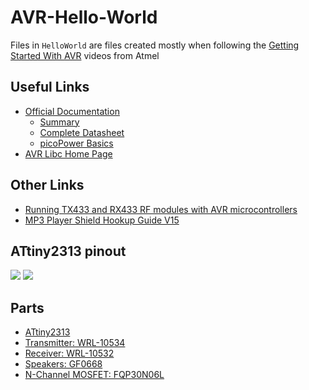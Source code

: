# AVR-Hello-World
Files in `HelloWorld` are files created mostly when following the [Getting Started With AVR](https://www.youtube.com/playlist?list=PLtQdQmNK_0DRhBWYZ32BEILOykXLpJ8tP) videos from Atmel

## Useful Links
- [Official Documentation](http://www.atmel.com/devices/ATtiny2313.aspx?tab=documents)
	- [Summary](http://www.atmel.com/Images/Atmel-2543-AVR-ATtiny2313_Summary.pdf)
	- [Complete Datasheet](http://www.atmel.com/Images/Atmel-2543-AVR-ATtiny2313_Datasheet.pdf)
	- [picoPower Basics](http://www.atmel.com/Images/doc8349.pdf)
- [AVR Libc Home Page](http://www.nongnu.org/avr-libc/)

## Other Links
- [Running TX433 and RX433 RF modules with AVR microcontrollers](http://winavr.scienceprog.com/example-avr-projects/running-tx433-and-rx433-rf-modules-with-avr-microcontrollers.html)
- [MP3 Player Shield Hookup Guide V15](https://learn.sparkfun.com/tutorials/mp3-player-shield-hookup-guide-v15)

## ATtiny2313 pinout
![](http://arduinolearning.com/wp-content/uploads/2016/08/attiny2310arduino.jpg)
![](http://i.imgur.com/YVDlOae.png)

## Parts
- [ATtiny2313](https://www.digikey.com/product-detail/en/atmel/ATTINY2313-20PU/ATTINY2313-20PU-ND/1008418)
- [Transmitter: WRL-10534](https://www.digikey.com/product-detail/en/sparkfun-electronics/WRL-10534/1568-1175-ND/5673761)
- [Receiver: WRL-10532](https://www.digikey.com/product-detail/en/sparkfun-electronics/WRL-10532/1568-1173-ND/5673759)
- [Speakers: GF0668](https://www.digikey.com/product-detail/en/cui-inc/GF0668/GF0668-ND/304440)
- [N-Channel MOSFET: FQP30N06L](https://www.sparkfun.com/products/10213)